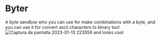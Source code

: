 # Byter
A byte sandbox who you can use for make combinations with a byte, and you can use it for convert ascii characters to binary too!
![Captura de pantalla 2023-01-13 223559](https://user-images.githubusercontent.com/109924369/212447325-41fbd26b-5cfe-4dfa-809e-89e037a58466.png)
and looks cool
